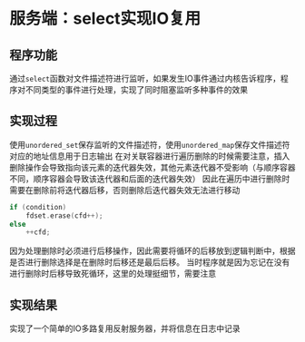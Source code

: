 # 服务端：select实现IO复用
## 程序功能
通过`select`函数对文件描述符进行监听，如果发生IO事件通过内核告诉程序，程序对不同类型的事件进行处理，实现了同时阻塞监听多种事件的效果

## 实现过程
使用`unordered_set`保存监听的文件描述符，使用`unordered_map`保存文件描述符对应的地址信息用于日志输出
在对关联容器进行遍历删除的时候需要注意，插入删除操作会导致指向该元素的迭代器失效，其他元素迭代器不受影响（与顺序容器不同，顺序容器会导致该迭代器和后面的迭代器失效）
因此在遍历中进行删除时需要在删除前将迭代器后移，否则删除后迭代器失效无法进行移动
```cpp
if (condition)
    fdset.erase(cfd++);
else
    ++cfd;
```
因为处理删除时必须进行后移操作，因此需要将循环的后移放到逻辑判断中，根据是否进行删除选择是在删除时后移还是最后后移。
当时程序就是因为忘记在没有进行删除时后移导致死循环，这里的处理挺细节，需要注意

## 实现结果
实现了一个简单的IO多路复用反射服务器，并将信息在日志中记录